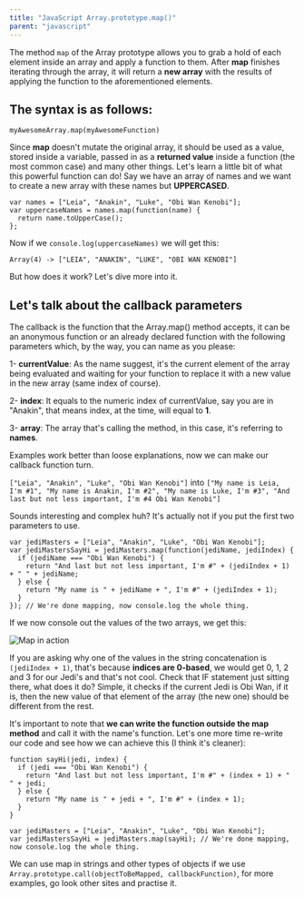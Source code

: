 ```yaml
---
title: "JavaScript Array.prototype.map()"
parent: "javascript"
---
```


The method `map` of the Array prototype allows you to grab a hold of each element inside an array and apply a function to them. After **map** finishes iterating through the array, it will return a **new array** with the results of applying the function to the aforementioned elements.

## The syntax is as follows:

`myAwesomeArray.map(myAwesomeFunction)`

Since **map** doesn't mutate the original array, it should be used as a value, stored inside a variable, passed in as a **returned value** inside a function (the most common case) and many other things. Let's learn a little bit of what this powerful function can do! Say we have an array of names and we want to create a new array with these names but **UPPERCASED**.

    var names = ["Leia", "Anakin", "Luke", "Obi Wan Kenobi"];
    var uppercaseNames = names.map(function(name) {
      return name.toUpperCase();
    };

Now if we `console.log(uppercaseNames)` we will get this:

`Array(4) -> ["LEIA", "ANAKIN", "LUKE", "OBI WAN KENOBI"]`

But how does it work? Let's dive more into it.

## Let's talk about the callback parameters

The callback is the function that the Array.map() method accepts, it can be an anonymous function or an already declared function with the following parameters which, by the way, you can name as you please:

1- **currentValue**: As the name suggest, it's the current element of the array being evaluated and waiting for your function to replace it with a new value in the new array (same index of course).

2- **index**: It equals to the numeric index of currentValue, say you are in "Anakin", that means index, at the time, will equal to **1**.

3- **array**: The array that's calling the method, in this case, it's referring to **names**.

Examples work better than loose explanations, now we can make our callback function turn.

`["Leia", "Anakin", "Luke", "Obi Wan Kenobi"]` into `["My name is Leia, I'm #1", "My name is Anakin, I'm #2", "My name is Luke, I'm #3", "And last but not less important, I'm #4 Obi Wan Kenobi"]`

Sounds interesting and complex huh? It's actually not if you put the first two parameters to use.

    var jediMasters = ["Leia", "Anakin", "Luke", "Obi Wan Kenobi"];
    var jediMastersSayHi = jediMasters.map(function(jediName, jediIndex) {
      if (jediName === "Obi Wan Kenobi") {
        return "And last but not less important, I'm #" + (jediIndex + 1) + " " + jediName;
      } else {
        return "My name is " + jediName + ", I'm #" + (jediIndex + 1);
      }
    }); // We're done mapping, now console.log the whole thing.

If we now console out the values of the two arrays, we get this:

![Map in action](//discourse-user-assets.s3.amazonaws.com/original/2X/4/4aa89d7b3d1df11e84f95035a1c05f9680111775.png)

If you are asking why one of the values in the string concatenation is `(jediIndex + 1)`, that's because **indices are 0-based**, we would get 0, 1, 2 and 3 for our Jedi's and that's not cool. Check that IF statement just sitting there, what does it do? Simple, it checks if the current Jedi is Obi Wan, if it is, then the new value of that element of the array (the new one) should be different from the rest.

It's important to note that **we can write the function outside the map method** and call it with the name's function. Let's one more time re-write our code and see how we can achieve this (I think it's cleaner):

    function sayHi(jedi, index) {
      if (jedi === "Obi Wan Kenobi") {
        return "And last but not less important, I'm #" + (index + 1) + " " + jedi;
      } else {
        return "My name is " + jedi + ", I'm #" + (index + 1);
      }
    }

    var jediMasters = ["Leia", "Anakin", "Luke", "Obi Wan Kenobi"];
    var jediMastersSayHi = jediMasters.map(sayHi); // We're done mapping, now console.log the whole thing.

We can use map in strings and other types of objects if we use `Array.prototype.call(objectToBeMapped, callbackFunction)`, for more examples, go look other sites and practise it.
